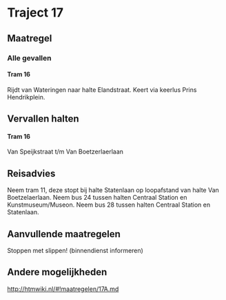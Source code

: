 # Traject 17
## Maatregel
### Alle gevallen

#### Tram 16
Rijdt van Wateringen naar halte Elandstraat.
Keert via keerlus Prins Hendrikplein.

## Vervallen halten
#### Tram 16
Van Speijkstraat t/m Van Boetzerlaerlaan

## Reisadvies
Neem tram 11, deze stopt bij halte Statenlaan op loopafstand van halte Van Boetzelaerlaan.
Neem bus 24 tussen halten Centraal Station en Kunstmuseum/Museon.
Neem bus 28 tussen halten Centraal Station en Statenlaan.

## Aanvullende maatregelen
Stoppen met  slippen! (binnendienst informeren)

## Andere mogelijkheden
http://htmwiki.nl/#!maatregelen/17A.md
